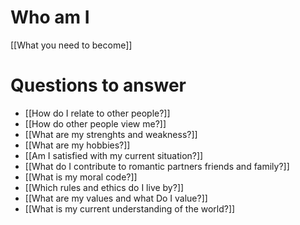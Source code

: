 # Who am I

[[What you need to become]]

# Questions to answer
* [[How do I relate to other people?]]
* [[How do other people view me?]]
* [[What are my strenghts and weakness?]]
* [[What are my hobbies?]]
* [[Am I satisfied with my current situation?]]
* [[What do I contribute to romantic partners friends and family?]]
* [[What is my moral code?]]
* [[Which rules and ethics do I live by?]]
* [[What are my values and what Do I value?]]
* [[What is my current understanding of the world?]]